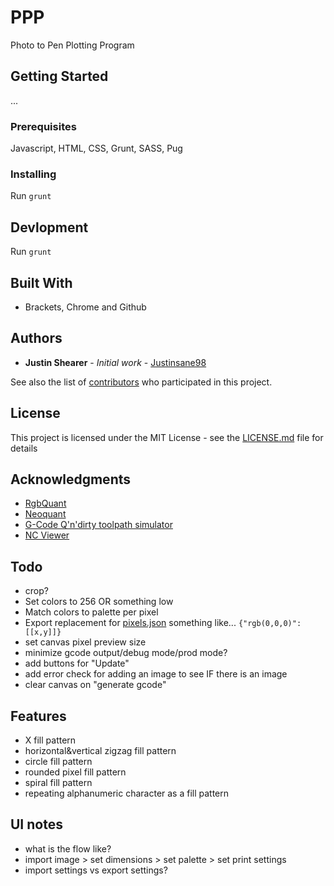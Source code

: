 # PPP
Photo to Pen Plotting Program

## Getting Started
...

### Prerequisites
Javascript, HTML, CSS, Grunt, SASS, Pug

### Installing

Run `grunt`

## Devlopment

Run `grunt`

## Built With

* Brackets, Chrome and Github

## Authors

* **Justin Shearer** - *Initial work* - [Justinsane98](https://github.com/Justinsane98)

See also the list of [contributors](https://github.com/your/project/contributors) who participated in this project.

## License

This project is licensed under the MIT License - see the [LICENSE.md](LICENSE.md) file for details

## Acknowledgments

* [RgbQuant](https://github.com/leeoniya/RgbQuant.js)
* [Neoquant](https://github.com/unindented/neuquant-js)
* [G-Code Q'n'dirty toolpath simulator](https://nraynaud.github.io/webgcode/)
* [NC Viewer](https://ncviewer.com/)

## Todo
* crop?
* Set colors to 256 OR something low
* Match colors to palette per pixel
* Export replacement for [pixels.json](pixels.json) something like... `{"rgb(0,0,0)":[[x,y]]}`
* set canvas pixel preview size
* minimize gcode output/debug mode/prod mode?
* add buttons for "Update"
* add error check for adding an image to see IF there is an image
* clear canvas on "generate gcode"

## Features
* X fill pattern
* horizontal&vertical zigzag fill pattern
* circle fill pattern
* rounded pixel fill pattern
* spiral fill pattern
* repeating alphanumeric character as a fill pattern

## UI notes
* what is the flow like?
* import image > set dimensions > set palette > set print settings
* import settings vs export settings?
